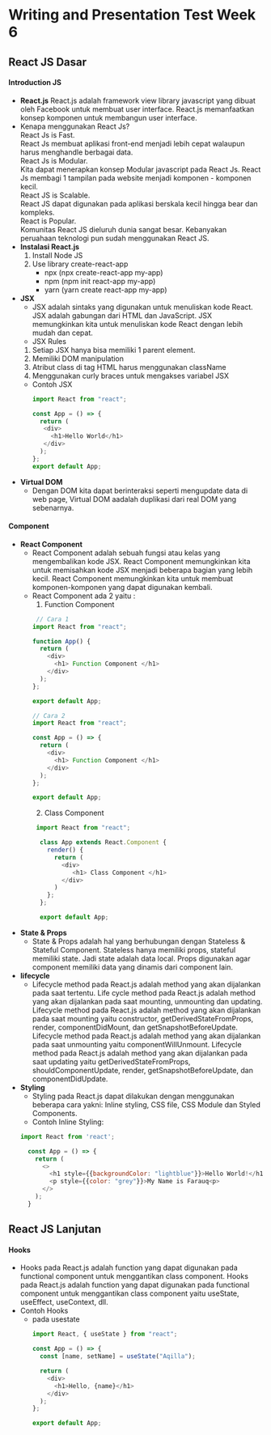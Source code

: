 # **Writing and Presentation Test Week 6**
## **React JS Dasar**
#### **Introduction JS**
- **React.js**
React.js adalah framework view library javascript yang dibuat oleh Facebook untuk membuat user interface. React.js memanfaatkan konsep komponen untuk membangun user interface.
- Kenapa menggunakan React Js? <br>
React Js is Fast.<br>
React Js membuat aplikasi front-end menjadi lebih cepat walaupun harus menghandle berbagai data.<br>
React Js is Modular.<br>
Kita dapat menerapkan konsep Modular javascript pada React Js. React Js membagi 1 tampilan pada website menjadi komponen - komponen kecil.<br>
React JS is Scalable.<br>
React JS dapat digunakan pada aplikasi berskala kecil hingga bear dan kompleks.<br>
React is Popular.<br>
Komunitas React JS dieluruh dunia sangat besar. Kebanyakan peruahaan teknologi pun sudah menggunakan React JS.
- **Instalasi React.js**
  1. Install Node JS
  2. Use library create-react-app
      - npx (npx create-react-app my-app)
      - npm (npm init react-app my-app)
      - yarn (yarn create react-app my-app)
- **JSX**
  - JSX adalah sintaks yang digunakan untuk menuliskan kode React. JSX adalah gabungan dari HTML dan JavaScript. JSX memungkinkan kita untuk menuliskan kode React dengan lebih mudah dan cepat.
  - JSX Rules
  1. Setiap JSX hanya bisa memiliki 1 parent element.
  2. Memiliki DOM manipulation
  3. Atribut class di tag HTML harus menggunakan className
  4. Menggunakan curly braces untuk mengakses variabel JSX
  - Contoh JSX
    ```js
    import React from "react";

    const App = () => {
      return (
       <div>
         <h1>Hello World</h1>
       </div>
      );
    };
    export default App;
    ```
- **Virtual DOM**
  - Dengan DOM kita dapat berinteraksi seperti mengupdate data di web page, Virtual DOM aadalah duplikasi dari real DOM yang sebenarnya.
#### **Component**
- **React Component**
  - React Component adalah sebuah fungsi atau kelas yang mengembalikan kode JSX. React Component memungkinkan kita untuk memisahkan kode JSX menjadi beberapa bagian yang lebih kecil. React Component memungkinkan kita untuk membuat komponen-komponen yang dapat digunakan kembali.
  - React Component ada 2 yaitu :
    1. Function Component
      ```js
       // Cara 1
      import React from "react";
    
      function App() {
        return (
          <div>
            <h1> Function Component </h1> 
          </div>
        );
      };
    
      export default App;
      ```
      ```js
      // Cara 2
      import React from "react";
    
      const App = () => {
        return (
          <div>
            <h1> Function Component </h1>
          </div>
        );
      };
    
      export default App;
      ```
    2. Class Component
    ```js
     import React from "react";

      class App extends React.Component {
        render() {
          return (
            <div>
               <h1> Class Component </h1>
            </div>
          )
        };
      };
    
      export default App;
    ```
- **State & Props**
  -  State & Props adalah hal yang berhubungan dengan Stateless & Stateful Component. Stateless hanya memiliki props, stateful memiliki state. Jadi state adalah data local. Props digunakan agar component memiliki data yang dinamis dari component lain.
- **lifecycle**
  - Lifecycle method pada React.js adalah method yang akan dijalankan pada saat tertentu. Life cycle method pada React.js adalah method yang akan dijalankan pada saat mounting, unmounting dan updating. Lifecycle method pada React.js adalah method yang akan dijalankan pada saat mounting yaitu constructor, getDerivedStateFromProps, render, componentDidMount, dan getSnapshotBeforeUpdate. Lifecycle method pada React.js adalah method yang akan dijalankan pada saat unmounting yaitu componentWillUnmount. Lifecycle method pada React.js adalah method yang akan dijalankan pada saat updating yaitu getDerivedStateFromProps, shouldComponentUpdate, render, getSnapshotBeforeUpdate, dan componentDidUpdate. 
- **Styling**
  - Styling pada React.js dapat dilakukan dengan menggunakan beberapa cara yakni: Inline styling, CSS file, CSS Module dan Styled Components.<br>
  - Contoh Inline Styling:
  ```js
  import React from 'react';

    const App = () => {
      return (
        <>
          <h1 style={{backgroundColor: "lightblue"}}>Hello World!</h1>
          <p style={{color: "grey"}}>My Name is Farauq<p>
        </>
      );
    }
  ```
## **React JS Lanjutan**
#### **Hooks**
- Hooks pada React.js adalah function yang dapat digunakan pada functional component untuk menggantikan class component. Hooks pada React.js adalah function yang dapat digunakan pada functional component untuk menggantikan class component yaitu useState, useEffect, useContext, dll.
- Contoh Hooks
  - pada usestate
    ```js
    import React, { useState } from "react";

    const App = () => {
      const [name, setName] = useState("Aqilla");
    
      return (
        <div>
          <h1>Hello, {name}</h1>
        </div>
      );
    };
    
    export default App;
    ```
